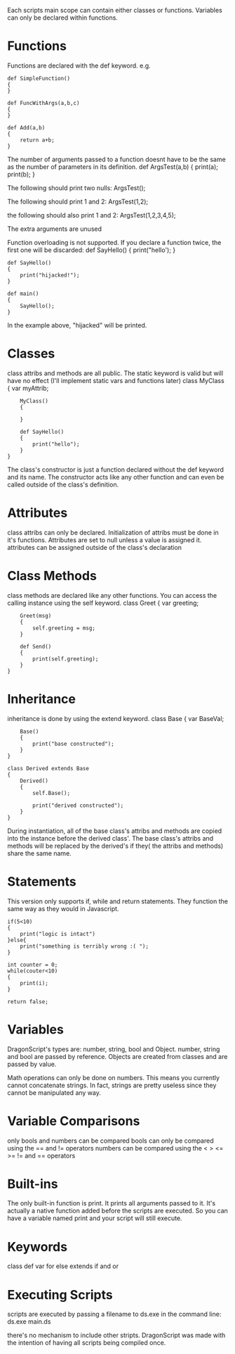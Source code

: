 Each scripts main scope can contain either classes or functions. Variables can only be declared within functions.

Functions
=========

Functions are declared with the def  keyword.
e.g.

	def SimpleFunction()
	{
	}

	def FuncWithArgs(a,b,c)
	{
	}

	def Add(a,b)
	{
	    return a+b;
	}

The number of arguments passed to a function doesnt have to be the same as the number of parameters in its definition.
	def ArgsTest(a,b)
	{
	    print(a);
	    print(b);
	}

The following should print two nulls:
ArgsTest();

The following should print 1 and 2:
ArgsTest(1,2);

the following should also print 1 and 2:
ArgsTest(1,2,3,4,5);

The extra arguments are unused

Function overloading is not supported. If you declare a function twice, the first one will be discarded:
	def SayHello()
	{
	    print("hello');
	}

	def SayHello()
	{
	    print("hijacked!");
	}

	def main()
	{
	    SayHello();
	}

In the example above, "hijacked" will be printed.

Classes
=======

class attribs and methods are all public. The static keyword is valid but will have no effect (I'll implement static vars and functions later)
	class MyClass
	{
		var myAttrib;

		MyClass()
		{

		}

		def SayHello()
		{
			print("hello");
		}
	}

The class's constructor is just a function declared without the def keyword and its name. The constructor acts like any other function and can even be called outside of the class's definition.

Attributes
==========

class attribs can only be declared. Initialization of attribs must be done in it's functions. Attributes are set to null unless a value is assigned it.
attributes can be assigned outside of the class's declaration

Class Methods
===============

class methods are declared like any other functions. You can access the calling instance using the self keyword.
	class Greet
	{
		var greeting;

		Greet(msg)
		{
			self.greeting = msg;
		}

		def Send()
		{
			print(self.greeting);
		}
	}


Inheritance
===========

inheritance is done by using the extend keyword.
	class Base
	{
		var BaseVal;

		Base()
		{
			print("base constructed");
		}
	}

	class Derived extends Base
	{
		Derived()
		{
			self.Base();

			print("derived constructed");
		}
	}

During instantiation, all of the base class's attribs and methods are copied into the instance before the derived class'. The base class's attribs and methods will be replaced by the derived's if they( the attribs and methods) share the same name.

Statements
==========

This version only supports if, while and return statements. They function the same way as they would in Javascript.

	if(5<10)
	{
		print("logic is intact")
	}else{
		print("something is terribly wrong :( ");
	}

	int counter = 0;
	while(couter<10)
	{
		print(i);
	}

	return false;

Variables
=========

DragonScript's types are: number, string, bool and Object.
number, string and bool are passed by reference. Objects are created from classes and are passed by value.

Math operations can only be done on numbers. This means you currently cannot concatenate strings. In fact, strings are pretty useless since they cannot be manipulated any way.

Variable Comparisons
====================

only bools and numbers can be compared
bools can only be compared using the == and != operators
numbers can be compared using the < > <= >= != and == operators

Built-ins
=========
The only built-in function is print. It prints all arguments passed to it. It's actually a native function added before the scripts are executed. So you can have a variable named print and your script will still execute.

Keywords
========
class def var for else extends if and or

Executing Scripts
=================
scripts are executed by passing a filename to ds.exe in the command line:
ds.exe main.ds

there's no mechanism to include other stripts. DragonScript was made with the intention of having all scripts being compiled once.

